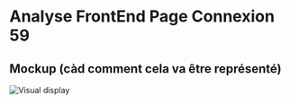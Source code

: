 # Analyse FrontEnd Page Connexion 59
## Mockup (càd comment cela va être représenté)
 
  ![Visual display](https://github.com/corentingoo/Learning_project_group_2/blob/documentation-59-frontend-connexion/Docs/EPIC_frontend_page_connexion/LProject%20_Page%20Connexion%20_UX%20UI%20_Fin.jpg)  

